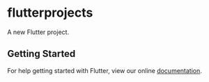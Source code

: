 # flutterprojects

A new Flutter project.

## Getting Started

For help getting started with Flutter, view our online
[documentation](https://flutter.io/).
